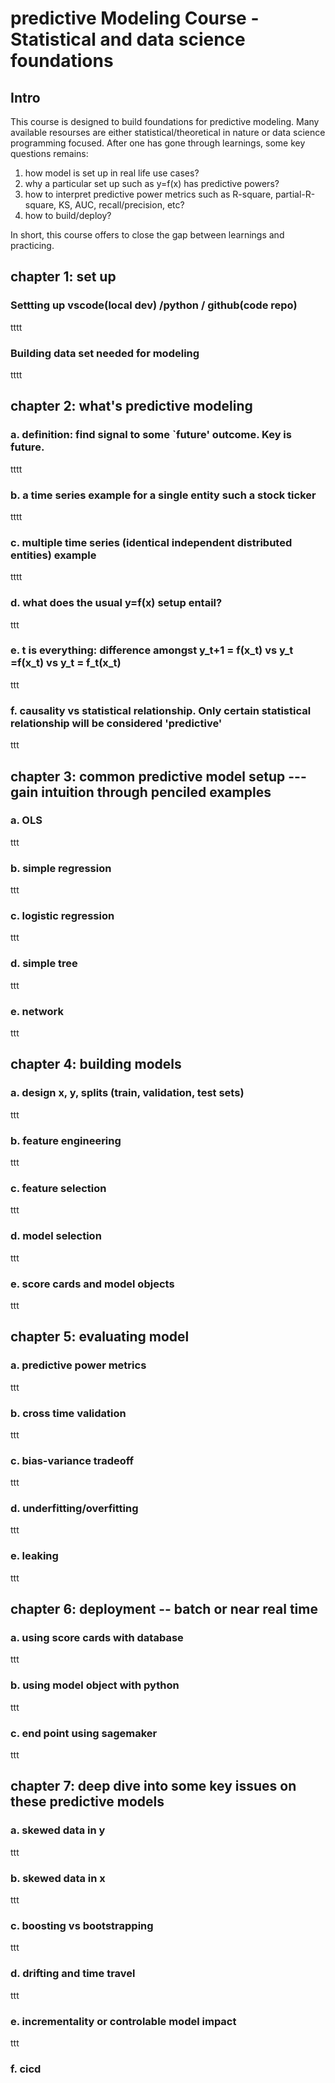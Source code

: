 # predictive Modeling Course - Statistical and data science foundations

## Intro
This course is designed to build foundations for predictive modeling. Many available resourses are either statistical/theoretical in nature or data science programming focused. After one has gone through learnings, some key questions remains:
1. how model is set up in real life use cases?
2. why a particular set up such as y=f(x) has predictive powers?
3. how to interpret predictive power metrics such as R-square, partial-R-square, KS, AUC, recall/precision, etc?
4. how to build/deploy?

In short, this course offers to close the gap between learnings and practicing. 

## chapter 1: set up
### Settting up vscode(local dev) /python / github(code repo)
tttt
### Building data set needed for modeling
tttt

## chapter 2: what's predictive modeling
### a. definition: find signal to some `future' outcome. Key is future.
tttt
### b. a time series example for a single entity such a stock ticker
tttt
### c. multiple time series (identical independent distributed entities) example
tttt
### d. what does the usual y=f(x) setup entail?
ttt
### e. t is everything: difference amongst y_t+1 = f(x_t) vs y_t =f(x_t) vs y_t = f_t(x_t) 
ttt
### f. causality vs statistical relationship. Only certain statistical relationship will be considered 'predictive'
ttt

## chapter 3: common predictive model setup --- gain intuition through penciled examples
### a. OLS
ttt
### b. simple regression
ttt
### c. logistic regression
ttt
### d. simple tree
ttt
### e. network 
ttt

## chapter 4: building models
### a. design x, y, splits (train, validation, test sets)
ttt
### b. feature engineering
ttt 
### c. feature selection
ttt
### d. model selection
ttt
### e. score cards and model objects
ttt

## chapter 5: evaluating model
### a. predictive power metrics
ttt
### b. cross time validation
ttt
### c. bias-variance tradeoff 
ttt
### d. underfitting/overfitting
ttt
### e. leaking
ttt

## chapter 6: deployment -- batch or near real time
### a. using score cards with database 
ttt
### b. using model object with python
ttt
### c. end point using sagemaker
ttt

## chapter 7: deep dive into some key issues on these predictive models
### a. skewed data in y
ttt
### b. skewed data in x
ttt
### c. boosting vs bootstrapping
ttt
### d. drifting and time travel
ttt
### e. incrementality or controlable model impact
ttt
### f. cicd 
